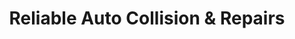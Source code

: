 ---
title: "Reliable Auto Collision & Repairs"
url: /jamaica/reliable-auto-collision-and-repairs/
shop: car repair
---